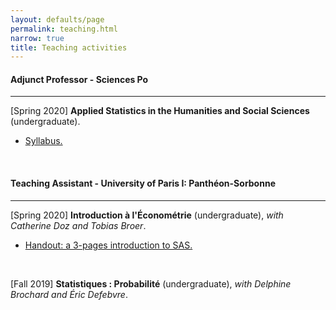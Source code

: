 ```yaml
---
layout: defaults/page
permalink: teaching.html
narrow: true
title: Teaching activities
---
```


#### Adjunct Professor - Sciences Po

<hr>

[Spring 2020] <b>Applied Statistics in the Humanities and Social Sciences</b> (undergraduate).

- [Syllabus.](../docs/SCARELLI_stats_intro_spring_2019_20.pdf)

<br>

#### Teaching Assistant - University of Paris I: Panthéon-Sorbonne

<hr>

[Spring 2020] <b>Introduction à l'Économétrie</b> (undergraduate), <em>with Catherine Doz and Tobias Broer</em>.

- [Handout: a 3-pages introduction to SAS.](../docs/handout_introduction_to_SAS.pdf)

<br>

[Fall 2019] <b>Statistiques : Probabilité</b> (undergraduate), <em>with Delphine Brochard and Éric Defebvre</em>.
